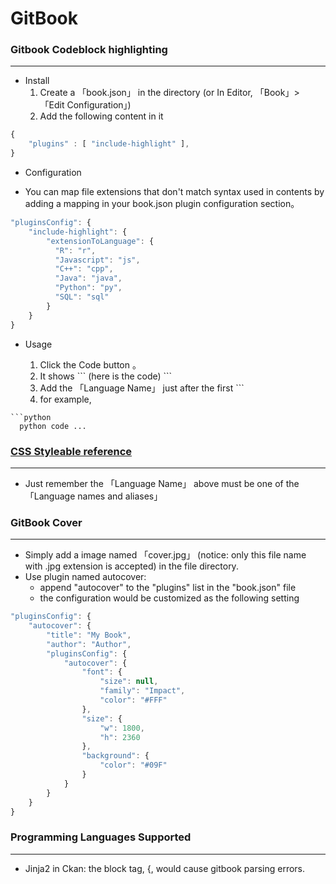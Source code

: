 # GitBook

<script type="text/javascript" src="js/general.js"></script>

### Gitbook Codeblock highlighting
---

* Install
  1. Create a 「book.json」 in the directory (or In Editor, 「Book」> 「Edit Configuration」)
  2. Add the following content in it

```Javascript
{
    "plugins" : [ "include-highlight" ],
}
```

* Configuration

* You can map file extensions that don't match syntax used in contents by adding a mapping in your book.json plugin configuration section。

```Javascript
"pluginsConfig": {
    "include-highlight": {
        "extensionToLanguage": {
          "R": "r",
          "Javascript": "js",
          "C++": "cpp",
          "Java": "java",
          "Python": "py",
          "SQL": "sql"
        }
    }
}
```

* Usage

  1. Click the Code button 。
  2. It shows \`\`\` (here is the code) \`\`\` 
  3. Add the 「Language Name」 just after the first \`\`\`
  4. for example,<br>
```text
```python
  python code ...
``````

### [CSS Styleable reference](http://highlightjs.readthedocs.org/en/latest/css-classes-reference.html)
---

* Just remember the 「Language Name」 above must be one of the 「Language names and aliases」

### GitBook Cover
 ---
 * Simply add a image named 「cover.jpg」 (notice: only this file name with .jpg extension is accepted) in the file directory.
 * Use plugin named autocover:
   * append "autocover" to the "plugins" list in the "book.json" file
   * the configuration would be customized as the following setting
```Javascript
"pluginsConfig": {
    "autocover": {
        "title": "My Book",
        "author": "Author",
        "pluginsConfig": {
            "autocover": {
                "font": {
                    "size": null,
                    "family": "Impact",
                    "color": "#FFF"
                },
                "size": {
                    "w": 1800,
                    "h": 2360
                },
                "background": {
                    "color": "#09F"
                }
            }
        }
    }
}
```


### Programming Languages Supported
---

* Jinja2 in Ckan: the block tag, {, would cause gitbook parsing errors.


